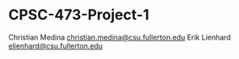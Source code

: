 # CPSC-473-Project-1
Christian Medina christian.medina@csu.fullerton.edu
Erik Lienhard elienhard@csu.fullerton.edu
